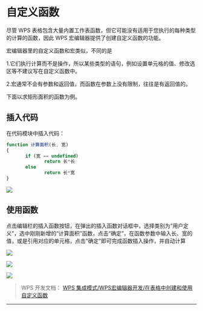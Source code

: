 # 自定义函数

尽管 WPS 表格包含大量内置工作表函数，但它可能没有适用于您执行的每种类型的计算的函数，因此 WPS 宏编辑器提供了创建自定义函数的功能。

宏编辑器里的自定义函数和宏类似，不同的是

1.它们执行计算而不是操作，所以某些类型的语句，例如设置单元格的值、修改选区等不建议写在自定义函数中。

2.宏通常不会有参数和返回值，而函数在参数上没有限制，往往是有返回值的。

下面以求矩形面积的函数为例。

## 插入代码

在代码模块中插入代码：

``` JavaScript
function 计算面积(长, 宽)
{
       if (宽 == undefined)
              return 长*长
       else
              return 长*宽
}
```

![](Base64图像/Base64图像10来自_WPS%20集成模式_WPS宏编辑器开发_在表格中创建和使用自定义函数.png)

## 使用函数

点击编辑栏的插入函数按钮，在弹出的插入函数对话框中，选择类别为“用户定义”，选中刚刚新增的“计算面积”函数，点击“确定”，在函数参数中输入长、宽的值，或是引用对应的单元格，点击"确定”即可完成函数插入操作，并自动计算

![](Base64图像/Base64图像11来自_WPS%20集成模式_WPS宏编辑器开发_在表格中创建和使用自定义函数.png)

![](Base64图像/Base64图像12来自_WPS%20集成模式_WPS宏编辑器开发_在表格中创建和使用自定义函数.png)

![](Base64图像/Base64图像13来自_WPS%20集成模式_WPS宏编辑器开发_在表格中创建和使用自定义函数.png)

> WPS 开发文档： [WPS 集成模式/WPS宏编辑器开发/在表格中创建和使用自定义函数](https://qn.cache.wpscdn.cn/encs/doc/office_v19/topics/WPS%20%E9%9B%86%E6%88%90%E6%A8%A1%E5%BC%8F/WPS%E5%AE%8F%E7%BC%96%E8%BE%91%E5%99%A8%E5%BC%80%E5%8F%91/%E5%9C%A8%E8%A1%A8%E6%A0%BC%E4%B8%AD%E5%88%9B%E5%BB%BA%E5%92%8C%E4%BD%BF%E7%94%A8%E8%87%AA%E5%AE%9A%E4%B9%89%E5%87%BD%E6%95%B0.html)

------------------------------------------------------------------------
